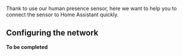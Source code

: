 Thank to use our human presence sensor, here we want to help you to connect the sensor to Home Assistant quickly.

## Configuring the network

**To be completed**